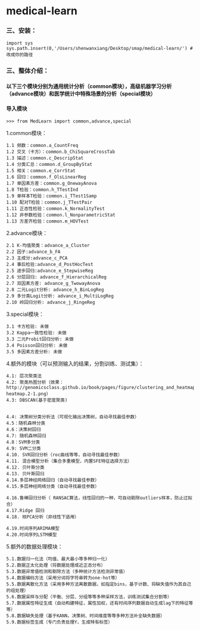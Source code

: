 # medical-learn


### 三、安装：

`import sys`
`sys.path.insert(0,'/Users/shenwanxiang/Desktop/smap/medical-learn/') #改成你的路径`



### 三、整体介绍：

#### 以下三个模块分别为通用统计分析（common模块），高级机器学习分析（advance模块）和医学统计中特殊场景的分析（special模块）

#### 导入模块
`>>> from MedLearn import common,advance,special`

1.common模块：

    1.1 频数：common.a_CountFreq
    1.2 交叉（卡方）：common.b_ChiSquareCrossTab
    1.3 描述：common.c_DescripStat
    1.4 分类汇总：common.d_GroupByStat
    1.5 相关：common.e_CorrStat
    1.6 回归：common.f_OlsLinearReg
    1.7 单因素方差：common.g_OnewayAnova
    1.8 T检验：common.h_TTestInd
    1.9 单样本T检验：common.i_TTest1Samp
    1.10 配对T检验：common.j_TTestPair
    1.11 正态性检验：common.k_NormalityTest
    1.12 非参数检验：common.l_NonparametricStat
    1.13 方差齐检验：common.m_HOVTest


2.advance模块：

    2.1 K-均值聚类：advance_a_Cluster  
    2.2 因子:advance_b_FA
    2.3 主成分:advance_c_PCA
    2.4 事后检验:advance_d_PostHocTest
    2.5 逐步回归:advance_e_StepwiseReg
    2.6 分层回归: advance_f_HierarchicalReg
    2.7 双因素方差: advance_g_TwowayAnova
    2.8 二元Logit分析: advance_h_BinLogReg
    2.9 多分类Logit分析: advance_i_MultiLogReg
    2.10 岭回归分析: advance_j_RingeReg

3.special模块：

    3.1 卡方检验: 未做
    3.2 Kappa一致性检验: 未做
    3.3 二元Probit回归分析: 未做
    3.4 Poisson回归分析: 未做
    3.5 多因素方差分析: 未做
    
    
    
4.额外的模块（可以预测输入的结果，分割训练、测试集）：

    4.1: 层次聚类法
    4.2: 聚类热图分析（效果：http://genomicsclass.github.io/book/pages/figure/clustering_and_heatmaps-heatmap.2-1.png） 
    4.3: DBSCAN(基于密度聚类)
    
    
    4.4: 决策树分类分析法（可视化输出决策树，自动寻找最佳参数）
    4.5：随机森林分类
    4.6：决策树回归
    4.7: 随机森林回归
    4.8：SVM多分类
    4.9: SVM二分类
    4.10. SVR回归分析（roc曲线等等，自动寻找最佳参数）
    4.11. 混合模型分析（集合多重模型，内置SFE特征选择方法）
    4.12. 贝叶斯分类
    4.13. 贝叶斯回归
    4.14.多层神经网络回归（自动寻找最佳参数）
    4.15.多层神经网络分类（自动寻找最佳参数）
    
    4.16.鲁棒回归分析（ RANSAC算法，线性回归的一种，可自动剔除outliers样本，防止过拟合）
    4.17.Ridge 回归
    4.18. 核PCA分析（非线性下适用）
    
    4.19.时间序列ARIMA模型
    4.20.时间序列LSTM模型
    
5.额外的数据处理模块： 
    
    
    5.1.数据归一化法（均值、最大最小等多种归一化）
    5.2.数据正太化处理（将数据处理成近正态分布）
    5.3.数据异常值检测和剔除方法（多种统计方法检测异常值）
    5.4.数据编码方法（采用分词将字符串转为one-hot等）
    5.5.数据离散化方法（采用多种方法离散数据，如指定bins，基于计数、将缺失值作为其自己的组处理）
    5.6.数据采样与分配（平衡、分层、分组等等多种采样方法，训练测试集合分割等）
    5.7.数据属性特征生成（自动构建特征，属性加权，还有时间序列数据自动生成lag下的特征等等）
    5.8.数据缺失处理（基于KANN，决策树、时间维度等等多种方法补全缺失数据）
    5.9.数据标签生成（专门负责处理Y，生成特有标签）